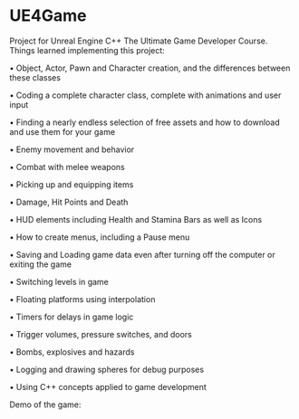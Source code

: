 # UE4Game

Project for Unreal Engine C++ The Ultimate Game Developer Course. Things learned implementing this project:

• Object, Actor, Pawn and Character creation, and the differences between these classes

• Coding a complete character class, complete with animations and user input

• Finding a nearly endless selection of free assets and how to download and use them for your game

• Enemy movement and behavior

• Combat with melee weapons

• Picking up and equipping items

• Damage, Hit Points and Death

• HUD elements including Health and Stamina Bars as well as Icons

• How to create menus, including a Pause menu

• Saving and Loading game data even after turning off the computer or exiting the game

• Switching levels in game

• Floating platforms using interpolation

• Timers for delays in game logic

• Trigger volumes, pressure switches, and doors

• Bombs, explosives and hazards

• Logging and drawing spheres for debug purposes

• Using C++ concepts applied to game development


Demo of the game: 
